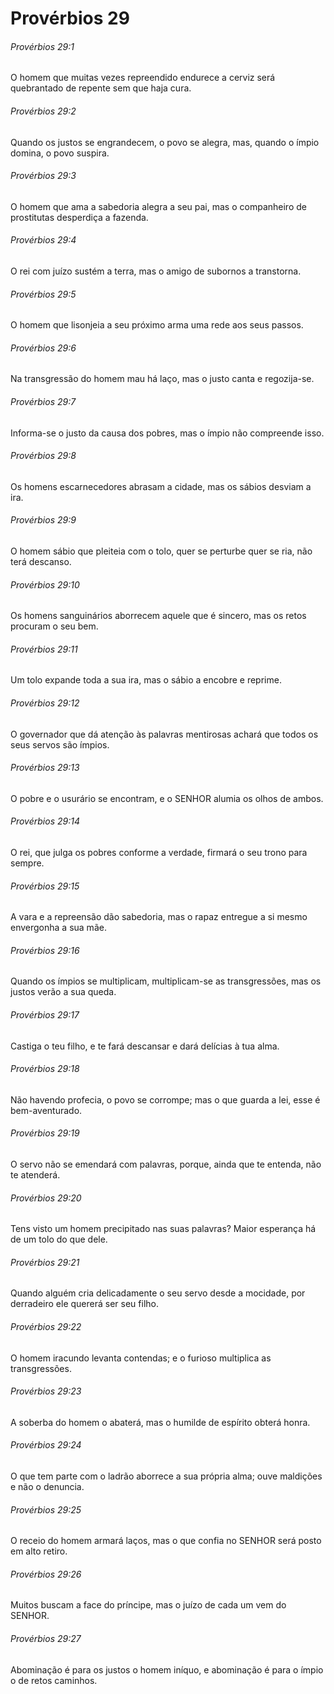 # Provérbios 29

###### Provérbios 29:1

O homem que muitas vezes repreendido endurece a cerviz será quebrantado de repente sem que haja cura.

###### Provérbios 29:2

Quando os justos se engrandecem, o povo se alegra, mas, quando o ímpio domina, o povo suspira.

###### Provérbios 29:3

O homem que ama a sabedoria alegra a seu pai, mas o companheiro de prostitutas desperdiça a fazenda.

###### Provérbios 29:4

O rei com juízo sustém a terra, mas o amigo de subornos a transtorna.

###### Provérbios 29:5

O homem que lisonjeia a seu próximo arma uma rede aos seus passos.

###### Provérbios 29:6

Na transgressão do homem mau há laço, mas o justo canta e regozija-se.

###### Provérbios 29:7

Informa-se o justo da causa dos pobres, mas o ímpio não compreende isso.

###### Provérbios 29:8

Os homens escarnecedores abrasam a cidade, mas os sábios desviam a ira.

###### Provérbios 29:9

O homem sábio que pleiteia com o tolo, quer se perturbe quer se ria, não terá descanso.

###### Provérbios 29:10

Os homens sanguinários aborrecem aquele que é sincero, mas os retos procuram o seu bem.

###### Provérbios 29:11

Um tolo expande toda a sua ira, mas o sábio a encobre e reprime.

###### Provérbios 29:12

O governador que dá atenção às palavras mentirosas achará que todos os seus servos são ímpios.

###### Provérbios 29:13

O pobre e o usurário se encontram, e o SENHOR alumia os olhos de ambos.

###### Provérbios 29:14

O rei, que julga os pobres conforme a verdade, firmará o seu trono para sempre.

###### Provérbios 29:15

A vara e a repreensão dão sabedoria, mas o rapaz entregue a si mesmo envergonha a sua mãe.

###### Provérbios 29:16

Quando os ímpios se multiplicam, multiplicam-se as transgressões, mas os justos verão a sua queda.

###### Provérbios 29:17

Castiga o teu filho, e te fará descansar e dará delícias à tua alma.

###### Provérbios 29:18

Não havendo profecia, o povo se corrompe; mas o que guarda a lei, esse é bem-aventurado.

###### Provérbios 29:19

O servo não se emendará com palavras, porque, ainda que te entenda, não te atenderá.

###### Provérbios 29:20

Tens visto um homem precipitado nas suas palavras? Maior esperança há de um tolo do que dele.

###### Provérbios 29:21

Quando alguém cria delicadamente o seu servo desde a mocidade, por derradeiro ele quererá ser seu filho.

###### Provérbios 29:22

O homem iracundo levanta contendas; e o furioso multiplica as transgressões.

###### Provérbios 29:23

A soberba do homem o abaterá, mas o humilde de espírito obterá honra.

###### Provérbios 29:24

O que tem parte com o ladrão aborrece a sua própria alma; ouve maldições e não o denuncia.

###### Provérbios 29:25

O receio do homem armará laços, mas o que confia no SENHOR será posto em alto retiro.

###### Provérbios 29:26

Muitos buscam a face do príncipe, mas o juízo de cada um vem do SENHOR.

###### Provérbios 29:27

Abominação é para os justos o homem iníquo, e abominação é para o ímpio o de retos caminhos.

